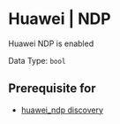# Huawei | NDP

Huawei NDP is enabled

Data Type: `bool`

## Prerequisite for

- [huawei_ndp discovery](../discovery-reference/box/huawei_ndp.md)
